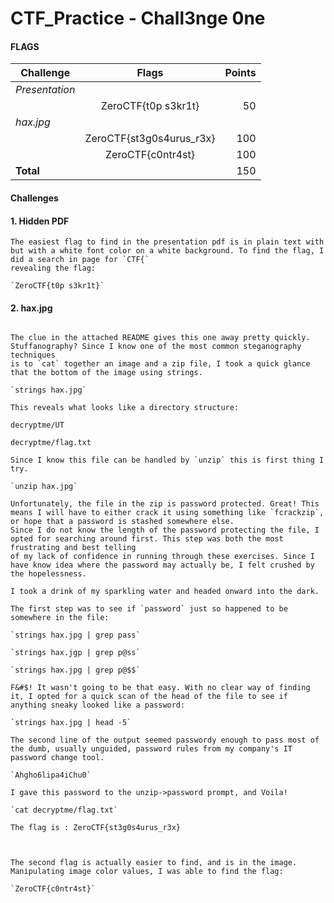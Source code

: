 # CTF_Practice - Chall3nge 0ne


#### FLAGS

| Challenge      | Flags         | Points|
| -------------  |:-------------:| ---: |
| *Presentation*   | |
|                | ZeroCTF{t0p s3kr1t} | 50 |
| *hax.jpg*       |    |
|  | ZeroCTF{st3g0s4urus_r3x} | 100 |
|  | ZeroCTF{c0ntr4st} | 100 |
|  **Total**  |   | 150 |


#### Challenges


#### 1. Hidden PDF
```
The easiest flag to find in the presentation pdf is in plain text with but with a white font color on a white background. To find the flag, I did a search in page for `CTF{`
revealing the flag:

`ZeroCTF{t0p s3kr1t}`

```

#### 2. hax.jpg
```

The clue in the attached README gives this one away pretty quickly. Stuffanography? Since I know one of the most common steganography techniques
is to `cat` together an image and a zip file, I took a quick glance that the bottom of the image using strings.

`strings hax.jpg` 

This reveals what looks like a directory structure:

decryptme/UT

decryptme/flag.txt

Since I know this file can be handled by `unzip` this is first thing I try.

`unzip hax.jpg`

Unfortunately, the file in the zip is password protected. Great! This means I will have to either crack it using something like `fcrackzip`, or hope that a password is stashed somewhere else.
Since I do not know the length of the password protecting the file, I opted for searching around first. This step was both the most frustrating and best telling
of my lack of confidence in running through these exercises. Since I have know idea where the password may actually be, I felt crushed by the hopelessness.

I took a drink of my sparkling water and headed onward into the dark.

The first step was to see if `password` just so happened to be somewhere in the file:

`strings hax.jpg | grep pass`

`strings hax.jgp | grep p@ss`

`strings hax.jpg | grep p@$$`

F&#$! It wasn't going to be that easy. With no clear way of finding it, I opted for a quick scan of the head of the file to see if anything sneaky looked like a password:

`strings hax.jpg | head -5`

The second line of the output seemed passwordy enough to pass most of the dumb, usually unguided, password rules from my company's IT password change tool.

`Ahgho6lipa4iChu0`

I gave this password to the unzip->password prompt, and Voila!

`cat decryptme/flag.txt`

The flag is : ZeroCTF{st3g0s4urus_r3x}
 

```

``` 

The second flag is actually easier to find, and is in the image. Manipulating image color values, I was able to find the flag:

`ZeroCTF{c0ntr4st}`

```
